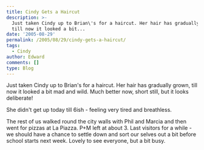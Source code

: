 ```yaml
---
title: Cindy Gets a Haircut
description: >-
  Just taken Cindy up to Brian\'s for a haircut. Her hair has gradually grown,
  till now it looked a bit...
date: '2005-08-29'
permalink: /2005/08/29/cindy-gets-a-haircut/
tags:
  - Cindy
author: Edward
comments: []
type: Blog
---
```


Just taken Cindy up to Brian\'s for a haircut. Her hair has gradually
grown, till now it looked a bit mad and wild. Much better now, short
still, but it looks deliberate!

She didn\'t get up today till 6ish - feeling very tired and breathless.

The rest of us walked round the city walls with Phil and Marcia and then
went for pizzas at La Piazza. P+M left at about 3. Last visitors for a
while - we should have a chance to settle down and sort our selves out a
bit before school starts next week. Lovely to see everyone, but a bit
busy.

